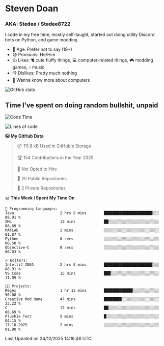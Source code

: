 # Steven Doan
### AKA: Stedee / Stedee8722
I code in my free time, mostly self-taught, started out doing utility Discord bots on Python, and game modding.

- 🤔 Age: Prefer not to say (18+)
- 😄 Pronouns: He/Him
- 👍 Likes: 🐈 cute fluffy things, 💻 computer-related things, 🎮 modding games, 🎶 music
- 👎 Dislikes: Pretty much nothing
- 🥹 Wanna know more about computers

![GitHub stats](https://github-readme-stats-iota-mocha-40.vercel.app/api?username=Stedee8722&show=prs_merged,prs_merged_percentage&show_icons=true&theme=transparent)

## Time I've spent on doing random bullshit, unpaid
<!--START_SECTION:Time I've spent on doing random bullshit, unpaid-->
![Code Time](http://img.shields.io/badge/Code%20Time-366%20hrs%2038%20mins-blue)

![Lines of code](https://img.shields.io/badge/From%20Hello%20World%20I%27ve%20Written-91.7%20thousand%20lines%20of%20code-blue)

**🐱 My GitHub Data** 

> 📦 111.8 kB Used in GitHub's Storage 
 > 
> 🏆 154 Contributions in the Year 2025
 > 
> 🚫 Not Opted to Hire
 > 
> 📜 20 Public Repositories 
 > 
> 🔑 2 Private Repositories 
 > 
📊 **This Week I Spent My Time On** 

```text
💬 Programming Languages: 
Java                     2 hrs 8 mins        ██████████████████████░░░   88.91 % 
XML                      12 mins             ██░░░░░░░░░░░░░░░░░░░░░░░   08.69 % 
MATLAB                   2 mins              ░░░░░░░░░░░░░░░░░░░░░░░░░   01.87 % 
Python                   0 secs              ░░░░░░░░░░░░░░░░░░░░░░░░░   00.50 % 
Objective-C              0 secs              ░░░░░░░░░░░░░░░░░░░░░░░░░   00.03 % 

🔥 Editors: 
IntelliJ IDEA            2 hrs 8 mins        ██████████████████████░░░   88.91 % 
VS Code                  15 mins             ███░░░░░░░░░░░░░░░░░░░░░░   11.09 % 

🐱‍💻 Projects: 
Regex                    1 hr 12 mins        █████████████░░░░░░░░░░░░   50.08 % 
Creative Mod Name        47 mins             ████████░░░░░░░░░░░░░░░░░   33.22 % 
C                        12 mins             ██░░░░░░░░░░░░░░░░░░░░░░░   08.69 % 
Plushie Test             5 mins              █░░░░░░░░░░░░░░░░░░░░░░░░   04.15 % 
17-10-2025               2 mins              ░░░░░░░░░░░░░░░░░░░░░░░░░   01.90 % 
```


 Last Updated on 24/10/2025 14:16:46 UTC
<!--END_SECTION:Time I've spent on doing random bullshit, unpaid-->
